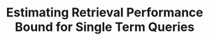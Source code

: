 ---
title: "Estimating Retrieval Performance Bound for Single Term Queries"
collection: publications
paperurl: 'http://peilin-yang.github.io/files/pub/ictir2016_short.pdf'
talk: 'http://peilin-yang.github.io/files/slides/ICTIR2016_Boundary.pdf'
demo: 'http://peilin-yang.github.io/files/slides/ictir2016_short_demo.pptx'
pubtag: 'model'
citation: '<strong>Peilin Yang</strong> and Hui Fang. <strong><i>Estimating Retrieval Performance Bound for Single Term Queries</i></strong>. In Proceedings of the 2016 ACM International Conference on the Theory of Information Retrieval (ICTIR&#39;2016). ACM, New York, NY, USA, 237-240.'
bibtex: '<pre>@inproceedings{Yang:2016:ERP:2970398.2970428,<br>
 author = {Yang, Peilin and Fang, Hui},<br>
 title = {Estimating Retrieval Performance Bound for Single Term Queries},<br>
 booktitle = {Proceedings of the 2016 ACM International Conference on the Theory of Information Retrieval},<br>
 series = {ICTIR &#39;16},<br>
 year = {2016},<br>
 isbn = {978-1-4503-4497-5},<br>
 location = {Newark, Delaware, USA},<br>
 pages = {237--240},<br>
 numpages = {4},<br>
 url = {http://doi.acm.org/10.1145/2970398.2970428},<br>
 doi = {10.1145/2970398.2970428},<br>
 acmid = {2970428},<br>
 publisher = {ACM},<br>
 address = {New York, NY, USA},<br>
 keywords = {learning to rank, performance upper bound, single term query},<br>
} <br>
</pre>'
---